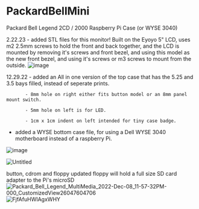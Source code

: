 # PackardBellMini
Packard Bell Legend 2CD / 2000 Raspberry Pi Case (or WYSE 3040)

2.22.23 - added STL files for this monitor! Built on the Eyoyo 5" LCD, uses m2 2.5mm screws to hold the front and back together, and the LCD is mounted by removing it's screws and front bezel, and using this model as the new front bezel, and using it's screws or m3 screws to mount from the outside.
![image](https://user-images.githubusercontent.com/34405495/220695933-2b796e13-fcc9-456b-a422-02a19ca2a3e6.png)


12.29.22 - added an All in one version of the top case that has the 5.25 and 3.5 bays filled, instead of seperate prints.

           - 8mm hole on right either fits button model or an 8mm panel mount switch.
           
           - 5mm hole on left is for LED.
           
           - 1cm x 1cm indent on left intended for tiny case badge.
           
- added a WYSE bottom case file, for using a Dell WYSE 3040 motherboard instead of a raspberry Pi.

![image](https://user-images.githubusercontent.com/34405495/210020103-2ed74e1e-b7e4-4d09-b010-aa24bda7c886.png)

         

![Untitled](https://user-images.githubusercontent.com/34405495/205400024-95b3ea4c-c254-41e0-b42c-56cd1f6c7dcc.gif)

button, cdrom and floppy updated
floppy will hold a full size SD card adapter to the Pi's microSD
![Packard_Bell_Legend_MultiMedia_2022-Dec-08_11-57-32PM-000_CustomizedView26047604706](https://user-images.githubusercontent.com/34405495/206599653-b897b54a-22ec-4aea-9b53-dd89c366ba43.png)
![FjfAfuHWIAgxWHY](https://user-images.githubusercontent.com/34405495/206599809-4841f529-d809-4296-912e-dfe797deb0c1.jpg)
